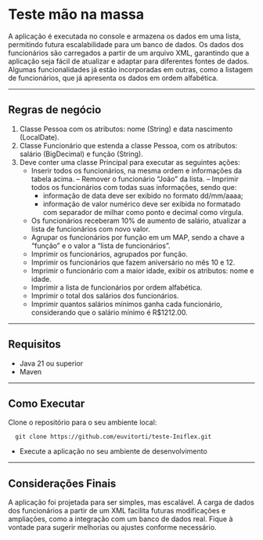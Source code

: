 # Teste mão na massa

A aplicação é executada no console e armazena os dados em uma lista, permitindo futura escalabilidade para um banco de dados. Os dados dos funcionários são carregados a partir de um arquivo XML, garantindo que a aplicação seja fácil de atualizar e adaptar para diferentes fontes de dados. Algumas funcionalidades já estão incorporadas em outras, como a listagem de funcionários, que já apresenta os dados em ordem alfabética.

---

## Regras de negócio

1. Classe Pessoa com os atributos: nome (String) e data nascimento (LocalDate).
2. Classe Funcionário que estenda a classe Pessoa, com os atributos: salário (BigDecimal) e função (String).
3. Deve conter uma classe Principal para executar as seguintes ações:
    - Inserir todos os funcionários, na mesma ordem e informações da tabela acima.
    – Remover o funcionário “João” da lista.
    – Imprimir todos os funcionários com todas suas informações, sendo que:
      - informação de data deve ser exibido no formato dd/mm/aaaa;
      - informação de valor numérico deve ser exibida no formatado com separador de milhar como ponto e decimal como vírgula.
    - Os funcionários receberam 10% de aumento de salário, atualizar a lista de funcionários com novo valor.
    - Agrupar os funcionários por função em um MAP, sendo a chave a “função” e o valor a “lista de funcionários”.
    - Imprimir os funcionários, agrupados por função.
    - Imprimir os funcionários que fazem aniversário no mês 10 e 12.
    - Imprimir o funcionário com a maior idade, exibir os atributos: nome e idade.
    - Imprimir a lista de funcionários por ordem alfabética.
    - Imprimir o total dos salários dos funcionários.
    - Imprimir quantos salários mínimos ganha cada funcionário, considerando que o salário mínimo é R$1212.00.

---

## Requisitos
- Java 21 ou superior
- Maven

---

## Como Executar

Clone o repositório para o seu ambiente local:

```
  git clone https://github.com/euvitorti/teste-Iniflex.git
```

- Execute a aplicação no seu ambiente de desenvolvimento
---

## Considerações Finais

A aplicação foi projetada para ser simples, mas escalável. A carga de dados dos funcionários a partir de um XML facilita futuras modificações e ampliações, como a integração com um banco de dados real. Fique à vontade para sugerir melhorias ou ajustes conforme necessário.

